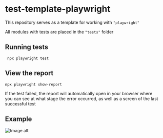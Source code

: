 # test-template-playwright

This repository serves as a template for working with `"playwright"`

All modules with tests are placed in the `"tests"` folder

## Running tests

```
 npx playwright test
```

## View the report

```
npx playwright show-report
```

If the test failed, the report will automatically open in your browser where you can see at what stage the error occurred, as well as a screen of the last successful test

## Example

![Image alt](https://github.com/artemkuskin/eslint-plugin-architector/blob/tsTest/image/%D0%A1%D0%BD%D0%B8%D0%BC%D0%BE%D0%BA%20%D1%8D%D0%BA%D1%80%D0%B0%D0%BD%D0%B0%20%D0%BE%D1%82%202023-03-22%2015-28-53.png)
